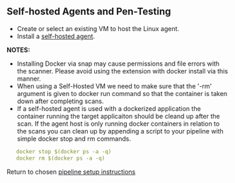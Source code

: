 ## Self-hosted Agents and Pen-Testing

- Create or select an existing VM to host the Linux agent.
- Install a [self-hosted agent](https://docs.microsoft.com/en-us/azure/devops/pipelines/agents/v2-linux?view=azure-devops). 

**NOTES:** 
 - Installing Docker via snap may cause permissions and file errors with the scanner. Please avoid using the extension with docker install via this manner. 
 - When using a Self-Hosted VM we need to make sure that the '-rm' argument is given to docker run command so that the container is taken down after completing scans. 
 - If a self-hosted agent is used with a dockerized application the container running the target applicaiton should be cleand up after the scan. If the agent host is only running docker containers in relation to the scans you can clean up by appending a script to your pipeline with simple docker stop and rm commands.

 ``` YAML
    docker stop $(docker ps -a -q)
    docker rm $(docker ps -a -q)
 ```
 
Return to chosen [pipeline setup instructions](./README.md)

